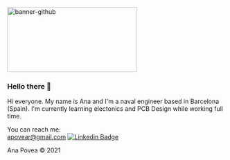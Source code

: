 <img height="150" width="300" alt="banner-github" src="https://ibb.co/VqzWdmW">

### Hello there 👋
Hi everyone. My name is Ana and I'm a naval engineer based in Barcelona (Spain). 
I'm currently learning electonics and PCB Design while working full time. 

You can reach me:  
apovear@gmail.com
[![Linkedin Badge](https://img.shields.io/badge/-Linkedin-0077B5?style=plastic&logo=Linkedin&logoColor=white&link=https://www.linkedin.com/in/ana-povea-ruiz/)](https://www.linkedin.com/in/ana-povea-ruiz/)


Ana Povea 
© 2021

<!--**Anapovea/AnaPovea** is a ✨ _special_ ✨ repository because its `README.md` (this file) appears on your GitHub profile.
